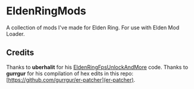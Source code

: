 # EldenRingMods
A collection of mods I've made for Elden Ring. For use with Elden Mod Loader.

## Credits
Thanks to **uberhalit** for his [EldenRingFpsUnlockAndMore](https://github.com/uberhalit/EldenRingFpsUnlockAndMore) code.
Thanks to **gurrgur** for his compilation of hex edits in this repo: [https://github.com/gurrgur/er-patcher](er-patcher).
